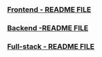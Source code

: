 ### [Frontend - README FILE](client/README.md)

### [Backend -README FILE](server/README.md)

### [Full-stack - README FILE](fullStack/client/README.md)
